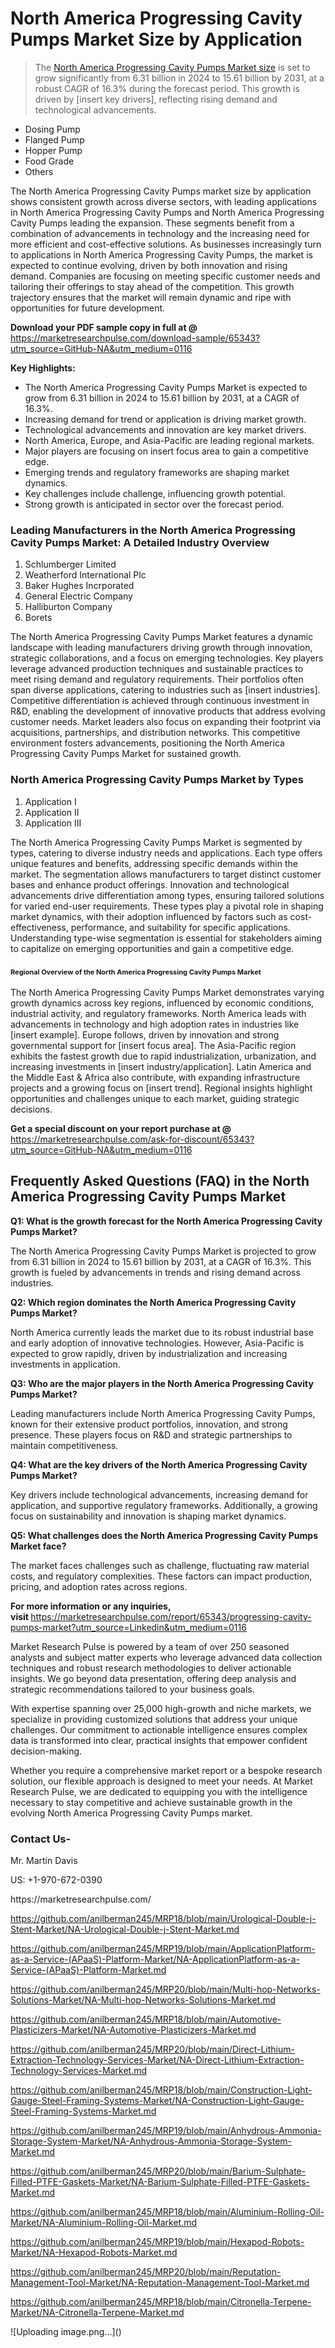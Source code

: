 <h1>North America Progressing Cavity Pumps Market&nbsp;Size by Application</h1><blockquote><p>The <a href="https://marketresearchpulse.com/download-sample/65343?utm_source=GitHub-NA&amp;utm_medium=0116">North America Progressing Cavity Pumps Market size</a> is set to grow significantly from 6.31 billion in 2024 to 15.61 billion by 2031, at a robust CAGR of 16.3% during the forecast period. This growth is driven by [insert key drivers], reflecting rising demand and technological advancements.</p></blockquote><ul><li>Dosing Pump<li> Flanged Pump<li> Hopper Pump<li> Food Grade<li> Others</li></ul><p>The North America Progressing Cavity Pumps market size by application shows consistent growth across diverse sectors, with leading applications in North America Progressing Cavity Pumps and North America Progressing Cavity Pumps leading the expansion. These segments benefit from a combination of advancements in technology and the increasing need for more efficient and cost-effective solutions. As businesses increasingly turn to applications in North America Progressing Cavity Pumps, the market is expected to continue evolving, driven by both innovation and rising demand. Companies are focusing on meeting specific customer needs and tailoring their offerings to stay ahead of the competition. This growth trajectory ensures that the market will remain dynamic and ripe with opportunities for future development.</p><p><strong>Download your PDF sample copy in full at @ </strong><a href="https://marketresearchpulse.com/download-sample/65343?utm_source=GitHub-NA&amp;utm_medium=0116">https://marketresearchpulse.com/download-sample/65343?utm_source=GitHub-NA&amp;utm_medium=0116</a></p><p><strong>Key Highlights: </strong></p><ul><li>The North America Progressing Cavity Pumps Market is expected to grow from 6.31 billion in 2024 to 15.61 billion by 2031, at a CAGR of 16.3%.</li><li>Increasing demand for trend or application is driving market growth.</li><li>Technological advancements and innovation are key market drivers.</li><li>North America, Europe, and Asia-Pacific are leading regional markets.</li><li>Major players are focusing on insert focus area to gain a competitive edge.</li><li>Emerging trends and regulatory frameworks are shaping market dynamics.</li><li>Key challenges include challenge, influencing growth potential.</li><li>Strong growth is anticipated in sector over the forecast period.</li></ul><h3>Leading Manufacturers in the North America Progressing Cavity Pumps Market: A Detailed Industry Overview</h3><ol><li>Schlumberger Limited</li><li>Weatherford International Plc</li><li>Baker Hughes Incrporated</li><li>General Electric Company</li><li>Halliburton Company</li><li>Borets</li></ol><div class="flex max-w-full flex-col flex-grow"><div class="min-h-8 text-message flex w-full flex-col items-end gap-2 whitespace-normal break-words [.text-message+&amp;]:mt-5" dir="auto" data-message-author-role="assistant" data-message-id="fd8432e4-4910-450d-b182-61b7bfb0a01f" data-message-model-slug="gpt-4o"><div class="flex w-full flex-col gap-1 empty:hidden first:pt-[3px]"><div class="markdown prose w-full break-words dark:prose-invert light"><p>The North America Progressing Cavity Pumps Market features a dynamic landscape with leading manufacturers driving growth through innovation, strategic collaborations, and a focus on emerging technologies. Key players leverage advanced production techniques and sustainable practices to meet rising demand and regulatory requirements. Their portfolios often span diverse applications, catering to industries such as [insert industries]. Competitive differentiation is achieved through continuous investment in R&amp;D, enabling the development of innovative products that address evolving customer needs. Market leaders also focus on expanding their footprint via acquisitions, partnerships, and distribution networks. This competitive environment fosters advancements, positioning the North America Progressing Cavity Pumps Market for sustained growth.</p></div></div></div></div><h3>North America Progressing Cavity Pumps Market by Types</h3><ol><li>Application I<li> Application II<li> Application III</li></ol><div class="flex max-w-full flex-col flex-grow"><div class="min-h-8 text-message flex w-full flex-col items-end gap-2 whitespace-normal break-words [.text-message+&amp;]:mt-5" dir="auto" data-message-author-role="assistant" data-message-id="084470be-0bb7-4664-bddf-5156b4f41249" data-message-model-slug="gpt-4o-mini"><div class="flex w-full flex-col gap-1 empty:hidden first:pt-[3px]"><div class="markdown prose w-full break-words dark:prose-invert light"><p>The North America Progressing Cavity Pumps Market is segmented by types, catering to diverse industry needs and applications. Each type offers unique features and benefits, addressing specific demands within the market. The segmentation allows manufacturers to target distinct customer bases and enhance product offerings. Innovation and technological advancements drive differentiation among types, ensuring tailored solutions for varied end-user requirements. These types play a pivotal role in shaping market dynamics, with their adoption influenced by factors such as cost-effectiveness, performance, and suitability for specific applications. Understanding type-wise segmentation is essential for stakeholders aiming to capitalize on emerging opportunities and gain a competitive edge.</p></div></div></div></div><h3><span style="font-size: 11px;">Regional Overview of the North America Progressing Cavity Pumps Market</span></h3><div class="flex max-w-full flex-col flex-grow"><div class="min-h-8 text-message flex w-full flex-col items-end gap-2 whitespace-normal break-words [.text-message+&amp;]:mt-5" dir="auto" data-message-author-role="assistant" data-message-id="e9038762-ce64-4e30-91c9-9bd413514231" data-message-model-slug="gpt-4o-mini"><div class="flex w-full flex-col gap-1 empty:hidden first:pt-[3px]"><div class="markdown prose w-full break-words dark:prose-invert light"><p>The North America Progressing Cavity Pumps Market demonstrates varying growth dynamics across key regions, influenced by economic conditions, industrial activity, and regulatory frameworks. North America leads with advancements in technology and high adoption rates in industries like [insert example]. Europe follows, driven by innovation and strong governmental support for [insert focus area]. The Asia-Pacific region exhibits the fastest growth due to rapid industrialization, urbanization, and increasing investments in [insert industry/application]. Latin America and the Middle East &amp; Africa also contribute, with expanding infrastructure projects and a growing focus on [insert trend]. Regional insights highlight opportunities and challenges unique to each market, guiding strategic decisions.</p></div></div></div></div><p><strong>Get a special discount on your report purchase at @ </strong><a href="https://marketresearchpulse.com/ask-for-discount/65343?utm_source=GitHub-NA&amp;utm_medium=0116">https://marketresearchpulse.com/ask-for-discount/65343?utm_source=GitHub-NA&amp;utm_medium=0116</a></p><h2>Frequently Asked Questions (FAQ) in the North America Progressing Cavity Pumps Market</h2><p><strong>Q1: What is the growth forecast for the North America Progressing Cavity Pumps Market?</strong></p><p>The North America Progressing Cavity Pumps Market is projected to grow from 6.31 billion in 2024 to 15.61 billion by 2031, at a CAGR of 16.3%. This growth is fueled by advancements in trends and rising demand across industries.</p><p><strong>Q2: Which region dominates the North America Progressing Cavity Pumps Market?</strong></p><p>North America currently leads the market due to its robust industrial base and early adoption of innovative technologies. However, Asia-Pacific is expected to grow rapidly, driven by industrialization and increasing investments in application.</p><p><strong>Q3: Who are the major players in the North America Progressing Cavity Pumps Market?</strong></p><p>Leading manufacturers include North America Progressing Cavity Pumps, known for their extensive product portfolios, innovation, and strong presence. These players focus on R&amp;D and strategic partnerships to maintain competitiveness.</p><p><strong>Q4: What are the key drivers of the North America Progressing Cavity Pumps Market?</strong></p><p>Key drivers include technological advancements, increasing demand for application, and supportive regulatory frameworks. Additionally, a growing focus on sustainability and innovation is shaping market dynamics.</p><p><strong>Q5: What challenges does the North America Progressing Cavity Pumps Market face?</strong></p><p>The market faces challenges such as challenge, fluctuating raw material costs, and regulatory complexities. These factors can impact production, pricing, and adoption rates across regions.</p><p><strong>For more information or any inquiries, visit&nbsp;</strong><a href="https://marketresearchpulse.com/report/65343/progressing-cavity-pumps-market?utm_source=Linkedin&utm_medium=0116">https://marketresearchpulse.com/report/65343/progressing-cavity-pumps-market?utm_source=Linkedin&utm_medium=0116</a></p><p>Market Research Pulse is powered by a team of over 250 seasoned analysts and subject matter experts who leverage advanced data collection techniques and robust research methodologies to deliver actionable insights. We go beyond data presentation, offering deep analysis and strategic recommendations tailored to your business goals.</p><p>With expertise spanning over 25,000 high-growth and niche markets, we specialize in providing customized solutions that address your unique challenges. Our commitment to actionable intelligence ensures complex data is transformed into clear, practical insights that empower confident decision-making.</p><p>Whether you require a comprehensive market report or a bespoke research solution, our flexible approach is designed to meet your needs. At Market Research Pulse, we are dedicated to equipping you with the intelligence necessary to stay competitive and achieve sustainable growth in the evolving North America Progressing Cavity Pumps market.</p><h3><strong>Contact Us-</strong></h3><p>Mr. Martin Davis</p><p>US: +1-970-672-0390</p><p>https://marketresearchpulse.com/</p><p><a href="https://github.com/anilberman245/MRP18/blob/main/Urological-Double-j-Stent-Market/NA-Urological-Double-j-Stent-Market.md">https://github.com/anilberman245/MRP18/blob/main/Urological-Double-j-Stent-Market/NA-Urological-Double-j-Stent-Market.md</a></p><p><a href="https://github.com/anilberman245/MRP19/blob/main/ApplicationPlatform-as-a-Service-(APaaS)-Platform-Market/NA-ApplicationPlatform-as-a-Service-(APaaS)-Platform-Market.md">https://github.com/anilberman245/MRP19/blob/main/ApplicationPlatform-as-a-Service-(APaaS)-Platform-Market/NA-ApplicationPlatform-as-a-Service-(APaaS)-Platform-Market.md</a></p><p><a href="https://github.com/anilberman245/MRP20/blob/main/Multi-hop-Networks-Solutions-Market/NA-Multi-hop-Networks-Solutions-Market.md">https://github.com/anilberman245/MRP20/blob/main/Multi-hop-Networks-Solutions-Market/NA-Multi-hop-Networks-Solutions-Market.md</a></p><p><a href="https://github.com/anilberman245/MRP18/blob/main/Automotive-Plasticizers-Market/NA-Automotive-Plasticizers-Market.md">https://github.com/anilberman245/MRP18/blob/main/Automotive-Plasticizers-Market/NA-Automotive-Plasticizers-Market.md</a></p><p><a href="https://github.com/anilberman245/MRP20/blob/main/Direct-Lithium-Extraction-Technology-Services-Market/NA-Direct-Lithium-Extraction-Technology-Services-Market.md">https://github.com/anilberman245/MRP20/blob/main/Direct-Lithium-Extraction-Technology-Services-Market/NA-Direct-Lithium-Extraction-Technology-Services-Market.md</a></p><p><a href="https://github.com/anilberman245/MRP18/blob/main/Construction-Light-Gauge-Steel-Framing-Systems-Market/NA-Construction-Light-Gauge-Steel-Framing-Systems-Market.md">https://github.com/anilberman245/MRP18/blob/main/Construction-Light-Gauge-Steel-Framing-Systems-Market/NA-Construction-Light-Gauge-Steel-Framing-Systems-Market.md</a></p><p><a href="https://github.com/anilberman245/MRP19/blob/main/Anhydrous-Ammonia-Storage-System-Market/NA-Anhydrous-Ammonia-Storage-System-Market.md">https://github.com/anilberman245/MRP19/blob/main/Anhydrous-Ammonia-Storage-System-Market/NA-Anhydrous-Ammonia-Storage-System-Market.md</a></p><p><a href="https://github.com/anilberman245/MRP20/blob/main/Barium-Sulphate-Filled-PTFE-Gaskets-Market/NA-Barium-Sulphate-Filled-PTFE-Gaskets-Market.md">https://github.com/anilberman245/MRP20/blob/main/Barium-Sulphate-Filled-PTFE-Gaskets-Market/NA-Barium-Sulphate-Filled-PTFE-Gaskets-Market.md</a></p><p><a href="https://github.com/anilberman245/MRP18/blob/main/Aluminium-Rolling-Oil-Market/NA-Aluminium-Rolling-Oil-Market.md">https://github.com/anilberman245/MRP18/blob/main/Aluminium-Rolling-Oil-Market/NA-Aluminium-Rolling-Oil-Market.md</a></p><p><a href="https://github.com/anilberman245/MRP19/blob/main/Hexapod-Robots-Market/NA-Hexapod-Robots-Market.md">https://github.com/anilberman245/MRP19/blob/main/Hexapod-Robots-Market/NA-Hexapod-Robots-Market.md</a></p><p><a href="https://github.com/anilberman245/MRP20/blob/main/Reputation-Management-Tool-Market/NA-Reputation-Management-Tool-Market.md">https://github.com/anilberman245/MRP20/blob/main/Reputation-Management-Tool-Market/NA-Reputation-Management-Tool-Market.md</a></p><p><a href="https://github.com/anilberman245/MRP18/blob/main/Citronella-Terpene-Market/NA-Citronella-Terpene-Market.md">https://github.com/anilberman245/MRP18/blob/main/Citronella-Terpene-Market/NA-Citronella-Terpene-Market.md</a></p>
![Uploading image.png…]()
